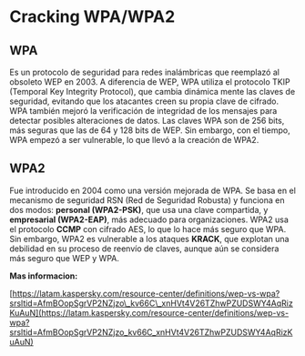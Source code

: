 # Cracking WPA/WPA2

## **WPA**

Es un protocolo de seguridad para redes inalámbricas que reemplazó al obsoleto WEP en 2003. A diferencia de WEP, WPA utiliza el protocolo TKIP (Temporal Key Integrity Protocol), que cambia dinámica mente las claves de seguridad, evitando que los atacantes creen su propia clave de cifrado. WPA también mejoró la verificación de integridad de los mensajes para detectar posibles alteraciones de datos. Las claves WPA son de 256 bits, más seguras que las de 64 y 128 bits de WEP. Sin embargo, con el tiempo, WPA empezó a ser vulnerable, lo que llevó a la creación de WPA2.

## **WPA2**&#x20;

Fue introducido en 2004 como una versión mejorada de WPA. Se basa en el mecanismo de seguridad RSN (Red de Seguridad Robusta) y funciona en dos modos: **personal (WPA2-PSK)**, que usa una clave compartida, y **empresarial (WPA2-EAP)**, más adecuado para organizaciones. WPA2 usa el protocolo **CCMP** con cifrado AES, lo que lo hace más seguro que WPA. Sin embargo, WPA2 es vulnerable a los ataques **KRACK**, que explotan una debilidad en su proceso de reenvío de claves, aunque aún se considera más seguro que WEP y WPA.

**Mas informacion:**

[https://latam.kaspersky.com/resource-center/definitions/wep-vs-wpa?srsltid=AfmBOopSgrVP2NZjzo\_kv66C\_xnHVt4V26TZhwPZUDSWY4AqRizKuAuN](https://latam.kaspersky.com/resource-center/definitions/wep-vs-wpa?srsltid=AfmBOopSgrVP2NZjzo_kv66C_xnHVt4V26TZhwPZUDSWY4AqRizKuAuN)
